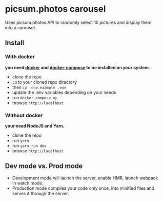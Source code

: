 # picsum.photos carousel
Uses picsum.photos API to randomly select 10 pictures and display them into a carousel.

## Install

### With docker
**you need [docker](https://docs.docker.com/get-docker/) and [docker-compose](https://docs.docker.com/compose/install/) to be installed on your system.**
- clone the repo
- ```cd``` to your cloned repo directory
- then ```cp .env.example .env```
- update the .env variables depending on your needs
- run ```docker-compose up```
- browse `http://localhost`

### Without docker
**your need NodeJS and Yarn.**
- clone the repo
- run `yarn`
- run `yarn run dev`
- browse `http://localhost`

## Dev mode vs. Prod mode
- Development mode will launch the server, enable HMR, launch webpack in watch mode.
- Production mode compiles your code only once, into minified files and serves it through the server.
